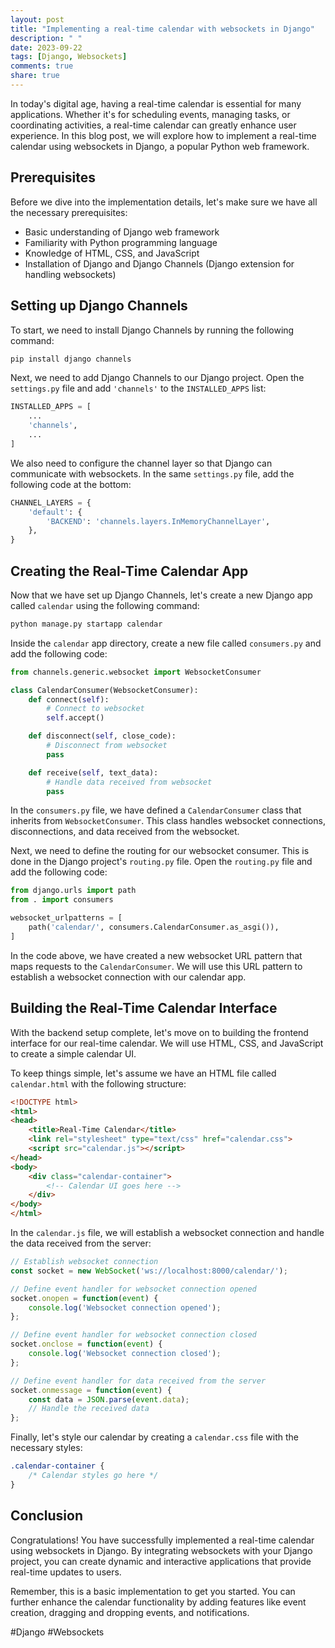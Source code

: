 ```yaml
---
layout: post
title: "Implementing a real-time calendar with websockets in Django"
description: " "
date: 2023-09-22
tags: [Django, Websockets]
comments: true
share: true
---
```


In today's digital age, having a real-time calendar is essential for many applications. Whether it's for scheduling events, managing tasks, or coordinating activities, a real-time calendar can greatly enhance user experience. In this blog post, we will explore how to implement a real-time calendar using websockets in Django, a popular Python web framework.

## Prerequisites

Before we dive into the implementation details, let's make sure we have all the necessary prerequisites:

- Basic understanding of Django web framework
- Familiarity with Python programming language
- Knowledge of HTML, CSS, and JavaScript
- Installation of Django and Django Channels (Django extension for handling websockets)

## Setting up Django Channels

To start, we need to install Django Channels by running the following command:

```bash
pip install django channels
```

Next, we need to add Django Channels to our Django project. Open the `settings.py` file and add `'channels'` to the `INSTALLED_APPS` list:

```python
INSTALLED_APPS = [
    ...
    'channels',
    ...
]
```

We also need to configure the channel layer so that Django can communicate with websockets. In the same `settings.py` file, add the following code at the bottom:

```python
CHANNEL_LAYERS = {
    'default': {
        'BACKEND': 'channels.layers.InMemoryChannelLayer',
    },
}
```

## Creating the Real-Time Calendar App

Now that we have set up Django Channels, let's create a new Django app called `calendar` using the following command:

```bash
python manage.py startapp calendar
```

Inside the `calendar` app directory, create a new file called `consumers.py` and add the following code:

```python
from channels.generic.websocket import WebsocketConsumer

class CalendarConsumer(WebsocketConsumer):
    def connect(self):
        # Connect to websocket
        self.accept()

    def disconnect(self, close_code):
        # Disconnect from websocket
        pass

    def receive(self, text_data):
        # Handle data received from websocket
        pass
```

In the `consumers.py` file, we have defined a `CalendarConsumer` class that inherits from `WebsocketConsumer`. This class handles websocket connections, disconnections, and data received from the websocket.

Next, we need to define the routing for our websocket consumer. This is done in the Django project's `routing.py` file. Open the `routing.py` file and add the following code:

```python
from django.urls import path
from . import consumers

websocket_urlpatterns = [
    path('calendar/', consumers.CalendarConsumer.as_asgi()),
]
```

In the code above, we have created a new websocket URL pattern that maps requests to the `CalendarConsumer`. We will use this URL pattern to establish a websocket connection with our calendar app.

## Building the Real-Time Calendar Interface

With the backend setup complete, let's move on to building the frontend interface for our real-time calendar. We will use HTML, CSS, and JavaScript to create a simple calendar UI.

To keep things simple, let's assume we have an HTML file called `calendar.html` with the following structure:

```html
<!DOCTYPE html>
<html>
<head>
    <title>Real-Time Calendar</title>
    <link rel="stylesheet" type="text/css" href="calendar.css">
    <script src="calendar.js"></script>
</head>
<body>
    <div class="calendar-container">
        <!-- Calendar UI goes here -->
    </div>
</body>
</html>
```

In the `calendar.js` file, we will establish a websocket connection and handle the data received from the server:

```javascript
// Establish websocket connection
const socket = new WebSocket('ws://localhost:8000/calendar/');

// Define event handler for websocket connection opened
socket.onopen = function(event) {
    console.log('Websocket connection opened');
};

// Define event handler for websocket connection closed
socket.onclose = function(event) {
    console.log('Websocket connection closed');
};

// Define event handler for data received from the server
socket.onmessage = function(event) {
    const data = JSON.parse(event.data);
    // Handle the received data
};
```

Finally, let's style our calendar by creating a `calendar.css` file with the necessary styles:

```css
.calendar-container {
    /* Calendar styles go here */
}
```

## Conclusion

Congratulations! You have successfully implemented a real-time calendar using websockets in Django. By integrating websockets with your Django project, you can create dynamic and interactive applications that provide real-time updates to users.

Remember, this is a basic implementation to get you started. You can further enhance the calendar functionality by adding features like event creation, dragging and dropping events, and notifications.

#Django #Websockets